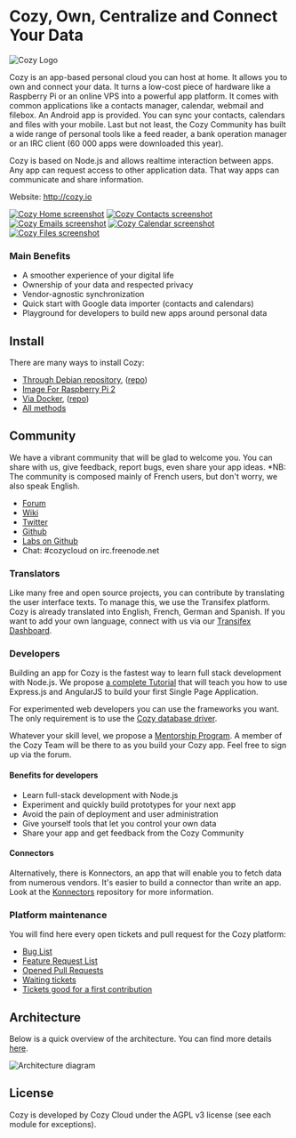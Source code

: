 # Cozy, Own, Centralize and Connect Your Data

![Cozy Logo](https://raw.githubusercontent.com/cozy/cozy-setup/gh-pages/assets/images/happycloud.png)

Cozy is an app-based personal cloud you can host at home. It allows you to own and connect
your data. It turns a low-cost piece of hardware like a Raspberry Pi or an online VPS into 
a powerful app platform. It comes with common applications like a contacts manager, calendar,
webmail and filebox. An Android app is provided. You can sync
your contacts, calendars and files with your mobile. Last but not least, the Cozy
Community has built a wide range of personal tools like a feed reader, a bank operation
manager or an IRC client (60 000 apps were downloaded this year).

Cozy is based on Node.js and allows realtime interaction between apps. Any app
can request access to other application data. That way apps can communicate
and share information.

Website: http://cozy.io

[![Cozy Home screenshot](https://cozy.io/assets/press/screenshots/home_th.png)](https://cozy.io/assets/press/screenshots/home.png)
[![Cozy Contacts screenshot](https://cozy.io/assets/press/screenshots/contacts_th.png)](https://cozy.io/assets/press/screenshots/contacts.png)
[![Cozy Emails screenshot](https://cozy.io/assets/press/screenshots/emails_th.png)](https://cozy.io/assets/press/screenshots/emails.png)
[![Cozy Calendar screenshot](https://cozy.io/assets/press/screenshots/calendar_th.png)](https://cozy.io/assets/press/screenshots/calendar.png)
[![Cozy Files screenshot](https://cozy.io/assets/press/screenshots/files_th.png)](https://cozy.io/assets/press/screenshots/files.png)

### Main Benefits

* A smoother experience of your digital life
* Ownership of your data and respected privacy
* Vendor-agnostic synchronization
* Quick start with Google data importer (contacts and calendars)
* Playground for developers to build new apps around personal data


## Install

There are many ways to install Cozy:

* [Through Debian repository](https://cozy.io/en/host/install/install-on-debian.html), ([repo](https://github.com/cozy/cozy-debian))
* [Image For Raspberry Pi 2](https://cozy.io/en/host/install/install-on-raspberry.html)
* [Via Docker](https://cozy.io/en/host/install/install-on-docker.html), ([repo](https://github.com/cozy-labs/cozy-docker))
* [All methods](https://cozy.io/en/)


## Community

We have a vibrant community that will be glad to welcome you. You can share
with us, give feedback, report bugs, even share your app ideas. 
*NB: The community is composed mainly of French users, but don't worry, we also speak English.


* [Forum](https://forum.cozy.io)
* [Wiki](https://github.com/cozy/cozy-setup/wiki)
* [Twitter](https://twitter.com/mycozycloud)
* [Github](https://github.com/cozy)
* [Labs on Github](https://github.com/cozy-labs)
* Chat: #cozycloud on irc.freenode.net


### Translators

Like many free and open source projects, you can contribute by translating 
the user interface texts. To manage this, we use the Transifex platform. Cozy
is already translated into English, French, German and Spanish. If you want to
add your own language, connect with us via our [Transifex
Dashboard](https://www.transifex.com/organization/cozy).


### Developers

Building an app for Cozy is the fastest way to learn full stack development
with Node.js. We propose [a complete
Tutorial](http://cozy.io/en/hack/getting-started/) that will teach you how to
use Express.js and AngularJS to build your first Single Page Application.

For experimented web developers you can use the frameworks you want. The only
requirement is to use the [Cozy database driver](https://github.com/cozy/cozydb).

Whatever your skill level, we propose a [Mentorship Program](https://forum.cozy.io/t/mentorship-program/529). 
A member of the Cozy Team will be there to as you build your Cozy app. Feel free to sign up via the forum.


#### Benefits for developers

* Learn full-stack development with Node.js
* Experiment and quickly build prototypes for your next app
* Avoid the pain of deployment and user administration
* Give yourself tools that let you control your own data
* Share your app and get feedback from the Cozy Community


#### Connectors

Alternatively, there is Konnectors, an app that will enable you to fetch data from numerous vendors. 
It's easier to build a connector than write an app. Look at the
[Konnectors](https://github.com/cozy-labs/konnectors) repository for more
information.


### Platform maintenance

You will find here every open tickets and pull request for the Cozy platform:

* [Bug List](https://github.com/issues?q=is%3Aopen+is%3Aissue+user%3Acozy+label%3Abug+-repo%3Acozy%2Ftodos+-repo%3Acozy%2Fnotes+-repo%3Acozy%2Fcozy-editor+)
* [Feature Request List](https://github.com/issues?q=is%3Aopen+is%3Aissue+user%3Acozy+label%3Aenhancement+-repo%3Acozy%2Ftodos+-repo%3Acozy%2Fnotes+-repo%3Acozy%2Fcozy-editor+)
* [Opened Pull Requests](https://github.com/pulls?user=cozy)
* [Waiting tickets](https://github.com/issues?q=is%3Aopen+is%3Aissue+user%3Acozy+no%3Alabel+-repo%3Acozy%2Fcozy-guidelines)
* [Tickets good for a first contribution](https://github.com/issues?utf8=%E2%9C%93&q=is%3Aopen+is%3Aissue+user%3Acozy+label%3A%22Good+For+First+Contribution%22+-repo%3Acozy%2Ftodos+-repo%3Acozy%2Fnotes+-repo%3Acozy%2Fcozy-editor+)


## Architecture

Below is a quick overview of the architecture. You can find more details 
[here](https://cozy.io/en/hack/getting-started/architecture-overview.html).

![Architecture diagram](https://cozy.io/assets/images/architecture-overview.svg)


## License

Cozy is developed by Cozy Cloud under the AGPL v3 license (see each module for
exceptions).

